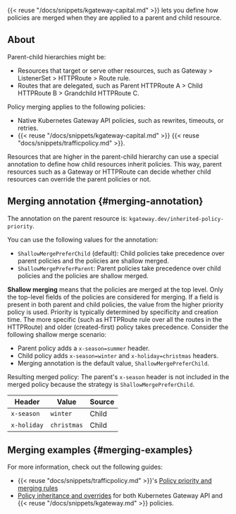 {{< reuse "/docs/snippets/kgateway-capital.md" >}} lets you define how policies are merged when they are applied to a parent and child resource. 

## About

Parent-child hierarchies might be:

* Resources that target or serve other resources, such as Gateway > ListenerSet > HTTPRoute > Route rule.
* Routes that are delegated, such as Parent HTTPRoute A > Child HTTPRoute B > Grandchild HTTPRoute C.

Policy merging applies to the following policies:

* Native Kubernetes Gateway API policies, such as rewrites, timeouts, or retries.
* {{< reuse "/docs/snippets/kgateway-capital.md" >}} {{< reuse "docs/snippets/trafficpolicy.md" >}}.

Resources that are higher in the parent-child hierarchy can use a special annotation to define how child resources inherit policies. This way, parent resources such as a Gateway or HTTPRoute can decide whether child resources can override the parent policies or not.

## Merging annotation {#merging-annotation}

The annotation on the parent resource is: `kgateway.dev/inherited-policy-priority`.

You can use the following values for the annotation:

- `ShallowMergePreferChild` (default): Child policies take precedence over parent policies and the policies are shallow merged.
- `ShallowMergePreferParent`: Parent policies take precedence over child policies and the policies are shallow merged.

**Shallow merging** means that the policies are merged at the top level. Only the top-level fields of the policies are considered for merging. If a field is present in both parent and child policies, the value from the higher priority policy is used. Priority is typically determined by specificity and creation time. The more specific (such as HTTPRoute rule over all the routes in the HTTPRoute) and older (created-first) policy takes precedence. Consider the following shallow merge scenario:

* Parent policy adds a `x-season=summer` header.
* Child policy adds `x-season=winter` and `x-holiday=christmas` headers.
* Merging annotation is the default value, `ShallowMergePreferChild`.

Resulting merged policy: The parent's `x-season` header is not included in the merged policy because the strategy is `ShallowMergePreferChild`.

| Header | Value | Source |
| -- | -- | -- |
| `x-season` | `winter` | Child |
| `x-holiday` | `christmas` | Child |

<!--TODO deep merge>
The annotation takes four values:

- `ShallowMergePreferChild` (default): Child policies take precedence over parent policies and the policies are shallow merged.
- `ShallowMergePreferParent`: Parent policies take precedence over child policies and the policies are shallow merged.
- `DeepMergePreferChild`: Child policies take precedence over parent policies and the policies are deep merged.
- `DeepMergePreferParent`: Parent policies take precedence over child policies and the policies are deep merged.

## Shallow or deep merging {#shallow-deep-merging}

Merging ensures that policies from parent and child resources are combined without conflicts, using either _shallow_ or _deep_ strategies.

**Shallow merging** means that the policies are merged at the top level. Only the top-level fields of the policies are considered for merging. If a field is present in both parent and child policies, the value from the higher priority policy is used. Priority is typically determined by specificity and creation time. The more specific (such as HTTPRoute rule over all the routes in the HTTPRoute) and older (created-first) policy takes precedence. Consider the following shallow merge scenario:

* Parent policy adds a `x-season=summer` header.
* Child policy adds `x-season=winter` and `x-holiday=christmas` headers.
* Merging annotation is the default value, `ShallowMergePreferChild`.

Resulting merged policy: The parent's `x-season` header is not included in the merged policy because the strategy is `ShallowMergePreferChild`.

| Header | Value | Source |
| -- | -- | -- |
| `x-season` | `winter` | Child |
| `x-holiday` | `christmas` | Child |

**Deep merging** means that values from both parent and child policies can be combined. Currently, only [Transformation rules of a {{< reuse "docs/snippets/trafficpolicy.md" >}}](../../traffic-management/transformations) can be deep merged. Consider the following deep merge scenario:

* Parent policy adds an `x-season=summer` header.
* Child policy adds `x-season=winter` and `x-holiday=christmas` headers.
* Grandchild policy adds `x-season=spring`, `x-holiday=easter`, `x-discount=10%` headers.
* Merging annotation is `DeepMergePreferParent`.

Resulting merged policy's headers: The child and grandchild values merge with the parent's, with the parent's value ordered first because it takes precedence.

| Header | Value | Source |
| -- | -- | -- |
| `x-season` | `summer,winter,spring` | Parent, Child, Grandchild |
| `x-holiday` | `christmas,easter` | Child, Grandchild |
| `x-discount` | `10%` | Grandchild |

-->

## Merging examples {#merging-examples}

For more information, check out the following guides:

* {{< reuse "docs/snippets/trafficpolicy.md" >}}'s [Policy priority and merging rules](../policies/trafficpolicy/#policy-priority-and-merging-rules)
* [Policy inheritance and overrides](../../traffic-management/route-delegation/inheritance/) for both Kubernetes Gateway API and {{< reuse "/docs/snippets/kgateway.md" >}} policies.